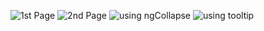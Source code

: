 ![1st Page](https://user-images.githubusercontent.com/100891098/186824183-a9a62899-61cd-4c50-bbd2-ab75c24607ea.png)
![2nd Page](https://user-images.githubusercontent.com/100891098/186824187-fa334769-1d4c-4ad0-bdf4-b49008245952.png)
![using ngCollapse](https://user-images.githubusercontent.com/100891098/186824190-1ff2fc13-9495-488f-b1ef-83ab5cea4d8e.png)
![using tooltip](https://user-images.githubusercontent.com/100891098/186824200-ea1845dc-28fe-40ee-9d15-18bc77c8e68b.png)
